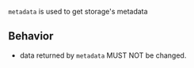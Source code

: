 `metadata` is used to get storage's metadata

## Behavior

- data returned by `metadata` MUST NOT be changed.